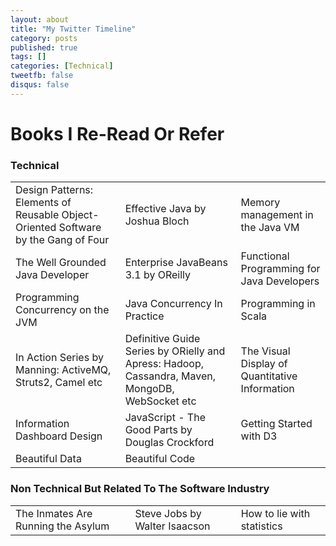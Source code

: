 ```yaml
---
layout: about
title: "My Twitter Timeline"
category: posts
published: true
tags: []
categories: [Technical]
tweetfb: false
disqus: false
---
```


# Books I Re-Read Or Refer

### Technical

<table class="table table-bordered table-striped table-condensed bs-docs-grid">
    <tr class="tablerow"">
        <td>Design Patterns: Elements of Reusable Object-Oriented Software by the Gang of Four</td>
        <td>Effective Java by Joshua Bloch</td>
        <td>Memory management in the Java VM</td>
    </tr>
    <tr class="tablerow"">
        <td>The Well Grounded Java Developer</td>
        <td>Enterprise JavaBeans 3.1 by OReilly</td>
        <td>Functional Programming for Java Developers</td>
    </tr>
    <tr class="tablerow"">
        <td>Programming Concurrency on the JVM</td>
        <td>Java Concurrency In Practice</td>
        <td>Programming in Scala</td>
    </tr>
    <tr class="tablerow"">
        <td>In Action Series by Manning: ActiveMQ, Struts2, Camel etc</td>
        <td>Definitive Guide Series by ORielly and Apress: Hadoop, Cassandra, Maven, MongoDB, WebSocket etc</td>
        <td>The Visual Display of Quantitative Information</td>
    </tr>
    <tr class="tablerow"">
        <td>Information Dashboard Design</td>
        <td>JavaScript - The Good Parts by Douglas Crockford</td>
        <td>Getting Started with D3</td>
    </tr>
    <tr class="tablerow"">
        <td>Beautiful Data</td>
        <td>Beautiful Code</td>
    </tr>
</table>


### Non Technical But Related To The Software Industry

<table class="table table-bordered table-striped table-condensed bs-docs-grid">
    <tr class="tablerow"">
        <td>The Inmates Are Running the Asylum</td>
        <td>Steve Jobs by Walter Isaacson</td>
        <td>How to lie with statistics</td>
    </tr>
</table>
